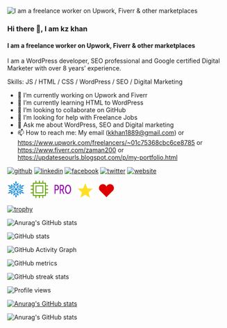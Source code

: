![I am a freelance worker on Upwork, Fiverr & other marketplaces](https://media-exp1.licdn.com/dms/image/C5616AQGHHeerFZl0sQ/profile-displaybackgroundimage-shrink_350_1400/0/1601053189648?e=1646870400&v=beta&t=ZdX5JMm1kPKPxQ-JnVUNfvhAY8PJ0qJueE41k8tp-0Y)
### Hi there 👋, I am kz khan
#### I am a freelance worker on Upwork, Fiverr & other marketplaces


I am a WordPress developer, SEO professional and Google certified Digital Marketer with over 8 years’ experience.

Skills: JS / HTML / CSS / WordPress / SEO / Digital Marketing

- 🔭 I’m currently working on Upwork and Fiverr 
- 🌱 I’m currently learning HTML to WordPress 
- 👯 I’m looking to collaborate on GitHub 
- 🤔 I’m looking for help with Freelance Jobs 
- 💬 Ask me about WordPress, SEO and Digital marketing 
- 📫 How to reach me: My email (kkhan1889@gmail.com) or https://www.upwork.com/freelancers/~01c75368cbc6ce8785 or https://www.fiverr.com/zaman200 or https://updateseourls.blogspot.com/p/my-portfolio.html 


[<img src='https://cdn.jsdelivr.net/npm/simple-icons@3.0.1/icons/github.svg' alt='github' height='40'>](https://github.com/https://github.com/zaman2000)  [<img src='https://cdn.jsdelivr.net/npm/simple-icons@3.0.1/icons/linkedin.svg' alt='linkedin' height='40'>](https://www.linkedin.com/in/https://www.linkedin.com/in/khairuzzaman-khan//)  [<img src='https://cdn.jsdelivr.net/npm/simple-icons@3.0.1/icons/facebook.svg' alt='facebook' height='40'>](https://www.facebook.com/https://www.facebook.com/zaman.khan.seo/)  [<img src='https://cdn.jsdelivr.net/npm/simple-icons@3.0.1/icons/twitter.svg' alt='twitter' height='40'>](https://twitter.com/zaman0)  [<img src='https://cdn.jsdelivr.net/npm/simple-icons@3.0.1/icons/icloud.svg' alt='website' height='40'>](https://updateseourls.blogspot.com/)  

<a href='https://archiveprogram.github.com/'><img src='https://raw.githubusercontent.com/acervenky/animated-github-badges/master/assets/acbadge.gif' width='40' height='40'></a> <a href='https://docs.github.com/en/developers'><img src='https://raw.githubusercontent.com/acervenky/animated-github-badges/master/assets/devbadge.gif' width='40' height='40'></a> <a href='https://github.com/pricing'><img src='https://raw.githubusercontent.com/acervenky/animated-github-badges/master/assets/pro.gif' width='40' height='40'></a> <a href='https://stars.github.com/'><img src='https://raw.githubusercontent.com/acervenky/animated-github-badges/master/assets/starbadge.gif' width='35' height='35'></a> <a href='https://docs.github.com/en/github/supporting-the-open-source-community-with-github-sponsors'><img src='https://raw.githubusercontent.com/acervenky/animated-github-badges/master/assets/sponsorbadge.gif' width='35' height='35'></a> 

[![trophy](https://github-profile-trophy.vercel.app/?username=https://github.com/zaman2000)](https://github.com/ryo-ma/github-profile-trophy)

![Anurag's GitHub stats](https://github-readme-stats.vercel.app/api?username=zaman2000&show_icons=true)

![GitHub stats](https://github-readme-stats.vercel.app/api?username=https://github.com/zaman2000&show_icons=true&count_private=true)  

![GitHub Activity Graph](https://activity-graph.herokuapp.com/graph?username=https://github.com/zaman2000)  

![GitHub metrics](https://metrics.lecoq.io/https://github.com/zaman2000)  

![GitHub streak stats](https://github-readme-streak-stats.herokuapp.com/?user=https://github.com/zaman2000)  

![Profile views](https://gpvc.arturio.dev/https://github.com/zaman2000)  

[![Anurag's GitHub stats](https://github-readme-stats.vercel.app/api?username=zaman2000)](https://github.com/anuraghazra/github-readme-stats)

![Anurag's GitHub stats](https://github-readme-stats.vercel.app/api?username=zaman2000&count_private=true)
